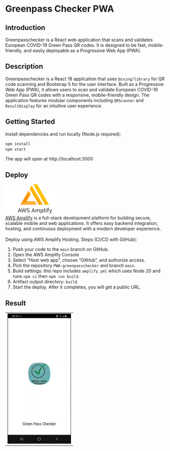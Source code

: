 # Greenpass Checker PWA

## Introduction

Greenpasschecker is a React web application that scans and validates European COVID-19 Green Pass QR codes. It is designed to be fast, mobile-friendly, and easily deployable as a Progressive Web App (PWA).

## Description

Greenpasschecker is a React 18 application that uses `@zxing/library` for QR code scanning and Bootstrap 5 for the user interface. Built as a Progressive Web App (PWA), it allows users to scan and validate European COVID-19 Green Pass QR codes with a responsive, mobile-friendly design. The application features modular components including `QRScanner` and `ResultDisplay` for an intuitive user experience.

## Getting Started
Install dependencies and run locally (Node.js required):  
```bash
npm install
npm start
```
The app will open at http://localhost:3000

## Deploy

<div align="left">
  <img src="docs/img/amplify-logo.png" alt="AWS Amplify" width="180" />
</div>
<a href="https://aws.amazon.com/amplify/" target="_blank" rel="noopener noreferrer">AWS Amplify</a> is a full-stack development platform for building secure, scalable mobile and web applications. It offers easy backend integration, hosting, and continuous deployment with a modern developer experience. <br/><br/>
Deploy using AWS Amplify Hosting. Steps (CI/CD with GitHub):

1. Push your code to the `main` branch on GitHub.
2. Open the AWS Amplify Console
3. Select “Host web app”, choose “GitHub”, and authorize access.
4. Pick the repository `PWA-greenpasschecker` and branch `main`.
5. Build settings: this repo includes `amplify.yml` which uses Node 20 and runs `npm ci` then `npm run build`.
6. Artifact output directory: `build`.
7. Start the deploy. After it completes, you will get a public URL.

## Result

<div align="left">
<table>
  <tr>
    <td><img src="docs/img/greenpasschecker-usage.gif" alt="Greenpasschecker App Usage Demo" width="200"/></td>
  </tr>
</table>
</div>
